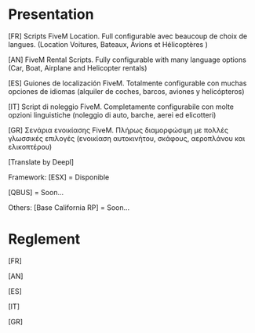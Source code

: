 # Presentation
[FR] Scripts FiveM Location. Full configurable avec beaucoup de choix de langues. (Location Voitures, Bateaux, Avions et Hélicoptères )

[AN] FiveM Rental Scripts. Fully configurable with many language options (Car, Boat, Airplane and Helicopter rentals)

[ES] Guiones de localización FiveM. Totalmente configurable con muchas opciones de idiomas (alquiler de coches, barcos, aviones y helicópteros)

[IT] Script di noleggio FiveM. Completamente configurabile con molte opzioni linguistiche (noleggio di auto, barche, aerei ed elicotteri)

[GR] Σενάρια ενοικίασης FiveM. Πλήρως διαμορφώσιμη με πολλές γλωσσικές επιλογές (ενοικίαση αυτοκινήτου, σκάφους, αεροπλάνου και ελικοπτέρου)

[Translate by Deepl]

Framework:
[ESX] = Disponible

[QBUS] = Soon...

Others:
[Base California RP] = Soon...

# Reglement

[FR] 

[AN] 

[ES] 

[IT] 

[GR]

